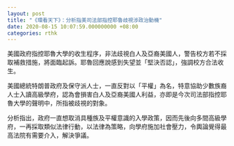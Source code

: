 ```yaml
---
layout: post
title: "《環看天下》：分析指美司法部指控耶魯歧視涉政治動機"
date: 2020-08-15 10:07:59.000000000 +08:00
categories: rthk
---
```


美國政府指控耶魯大學的收生程序，非法歧視白人及亞裔美國人，警告校方若不採取補救措施，將面臨起訴。耶魯回應說感到失望並「堅決否認」，強調校方合法收生。

美國總統特朗普政府及保守派人士，一直反對以「平權」為名，特意協助少數族裔人士入讀高級學府，認為會損害白人及亞裔美國人利益，亦即是今次司法部指控耶魯大學的聲明中，所指被歧視的對象。

分析指出，政府一直想取消具種族及平權意識的入學政策，因而先後向多間高級學府，一再採取類似法律行動，以法律為策略，向學府施加社會壓力，令輿論覺得最高法院有需要介入，解決爭議。
